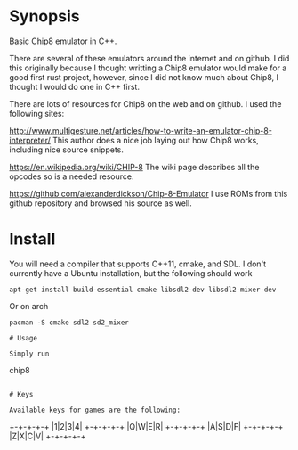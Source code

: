 # Synopsis
Basic Chip8 emulator in C++.

There are several of these emulators around the internet and on github.
I did this originally because I thought writting a Chip8 emulator would
make for a good first rust project, however, since I did not know much about
Chip8, I thought I would do one in C++ first.

There are lots of resources for Chip8 on the web and on github.  I used the
following sites:

http://www.multigesture.net/articles/how-to-write-an-emulator-chip-8-interpreter/
This author does a nice job laying out how Chip8 works, including nice source
snippets.  

https://en.wikipedia.org/wiki/CHIP-8
The wiki page describes all the opcodes so is a needed resource.

https://github.com/alexanderdickson/Chip-8-Emulator
I use ROMs from this github repository and browsed his source as well.

# Install

You will need a compiler that supports C++11, cmake, and SDL.  I don't
currently have a Ubuntu installation, but the following should work

```
apt-get install build-essential cmake libsdl2-dev libsdl2-mixer-dev
```

Or on arch
```
pacman -S cmake sdl2 sd2_mixer

# Usage

Simply run
```
chip8 <rom>
```

# Keys

Available keys for games are the following:
```
+-+-+-+-+
|1|2|3|4|
+-+-+-+-+
|Q|W|E|R|
+-+-+-+-+
|A|S|D|F|
+-+-+-+-+
|Z|X|C|V|
+-+-+-+-+
```
